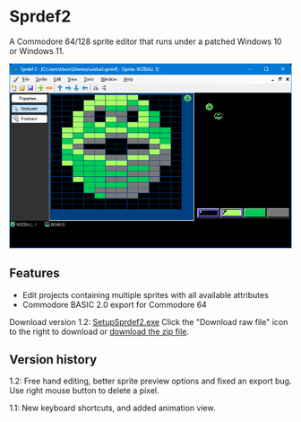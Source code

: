 # Sprdef2
A Commodore 64/128 sprite editor that runs under a patched Windows 10 or Windows 11.

![The main window of Sprdef2](https://raw.githubusercontent.com/Anders-H/Sprdef2/main/screenshotv1_2.jpg)

## Features

* Edit projects containing multiple sprites with all available attributes
* Commodore BASIC 2.0 export for Commodore 64

Download version 1.2: [SetupSprdef2.exe](https://github.com/Anders-H/Sprdef2/blob/main/SetupSprdef2.exe) Click the "Download raw file" icon to the right to download or [download the zip file](https://winsoft.se/files/SetupSprdef2.zip).

## Version history

1.2: Free hand editing, better sprite preview options and fixed an export bug. Use right mouse button to delete a pixel.

1.1: New keyboard shortcuts, and added animation view.
